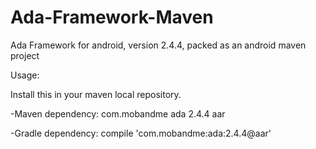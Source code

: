 Ada-Framework-Maven
===================

Ada Framework for android, version 2.4.4, packed as an android maven project

Usage:

Install this in your maven local repository.

-Maven dependency:
    <dependency>
        <groupId>com.mobandme</groupId>
	    <artifactId>ada</artifactId>
	    <version>2.4.4</version>
	    <type>aar</type>
	</dependency>

-Gradle dependency:
    compile 'com.mobandme:ada:2.4.4@aar'

